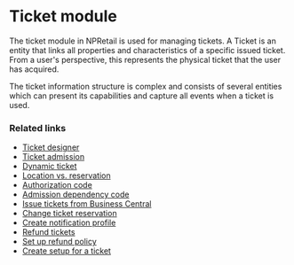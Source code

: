 # Ticket module

The ticket module in NPRetail is used for managing tickets. A Ticket is an entity that links all properties and characteristics of a specific issued ticket. From a user's perspective, this represents the physical ticket that the user has acquired.

The ticket information structure is complex and consists of several entities which can present its capabilities and capture all events when a ticket is used.


### Related links

- [Ticket designer](./tutorial/TicketDesigner.md)
- [Ticket admission](./explanation/admission.md)
- [Dynamic ticket](explanation/DynamicTicket.md)
- [Location vs. reservation](./explanation/locationVsReservation.md)
- [Authorization code](./explanation/AuthorizationCode.md)
- [Admission dependency code](./explanation/AdmissionDependencyCode.md)
- [Issue tickets from Business Central](./howto/issue_ticket.md)
- [Change ticket reservation](./howto/ChangeTicketReservation.md)
- [Create notification profile](./howto/CreateNotificationProfile.md)
- [Refund tickets](./howto/RefundingTickets.md)
- [Set up refund policy](./howto/SetUpRefundPolicy.md)
- [Create setup for a ticket](./tutorial/ticket_tutorial.md)
